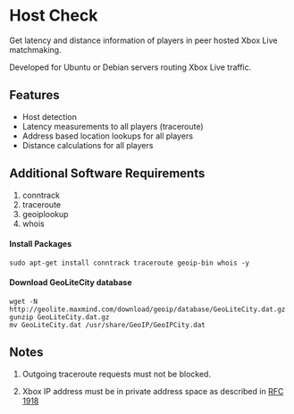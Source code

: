 Host Check
==========
Get latency and distance information of players in peer hosted Xbox Live matchmaking.

Developed for Ubuntu or Debian servers routing Xbox Live traffic.	

Features
--------
* Host detection
* Latency measurements to all players (traceroute)
* Address based location lookups for all players
* Distance calculations for all players

Additional Software Requirements
--------------------------------
1. conntrack
2. traceroute
3. geoiplookup
4. whois

#### Install Packages

	sudo apt-get install conntrack traceroute geoip-bin whois -y

#### Download GeoLiteCity database

	wget -N http://geolite.maxmind.com/download/geoip/database/GeoLiteCity.dat.gz
	gunzip GeoLiteCity.dat.gz
	mv GeoLiteCity.dat /usr/share/GeoIP/GeoIPCity.dat

Notes
-----
1. Outgoing traceroute requests must not be blocked.
			
2. Xbox IP address must be in private address space as described in [RFC 1918](https://tools.ietf.org/html/rfc1918)
